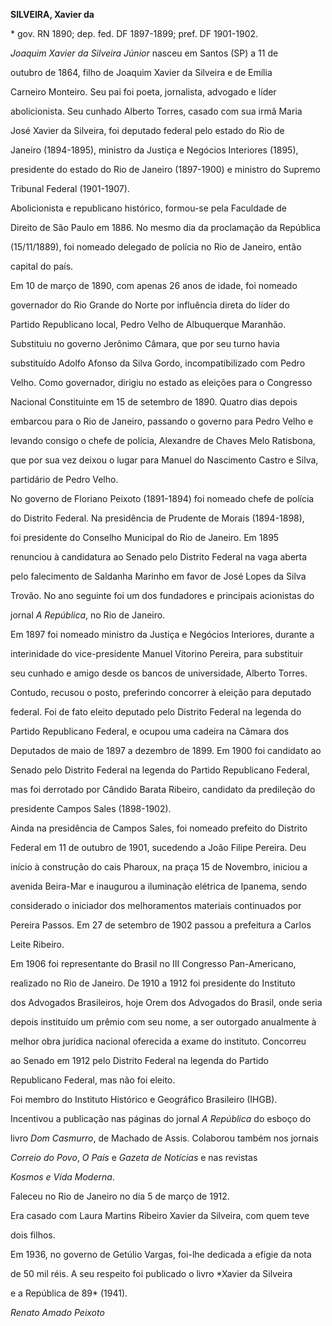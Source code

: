 **SILVEIRA, Xavier da**



\* gov. RN 1890; dep. fed. DF 1897-1899; pref. DF 1901-1902.



*Joaquim Xavier da Silveira Júnior* nasceu em Santos (SP) a 11 de

outubro de 1864, filho de Joaquim Xavier da Silveira e de Emília

Carneiro Monteiro. Seu pai foi poeta, jornalista, advogado e líder

abolicionista. Seu cunhado Alberto Torres, casado com sua irmã Maria

José Xavier da Silveira, foi deputado federal pelo estado do Rio de

Janeiro (1894-1895), ministro da Justiça e Negócios Interiores (1895),

presidente do estado do Rio de Janeiro (1897-1900) e ministro do Supremo

Tribunal Federal (1901-1907).



Abolicionista e republicano histórico, formou-se pela Faculdade de

Direito de São Paulo em 1886. No mesmo dia da proclamação da República

(15/11/1889), foi nomeado delegado de polícia no Rio de Janeiro, então

capital do país.



Em 10 de março de 1890, com apenas 26 anos de idade, foi nomeado

governador do Rio Grande do Norte por influência direta do líder do

Partido Republicano local, Pedro Velho de Albuquerque Maranhão.

Substituiu no governo Jerônimo Câmara, que por seu turno havia

substituído Adolfo Afonso da Silva Gordo, incompatibilizado com Pedro

Velho. Como governador, dirigiu no estado as eleições para o Congresso

Nacional Constituinte em 15 de setembro de 1890. Quatro dias depois

embarcou para o Rio de Janeiro, passando o governo para Pedro Velho e

levando consigo o chefe de polícia, Alexandre de Chaves Melo Ratisbona,

que por sua vez deixou o lugar para Manuel do Nascimento Castro e Silva,

partidário de Pedro Velho.



No governo de Floriano Peixoto (1891-1894) foi nomeado chefe de polícia

do Distrito Federal. Na presidência de Prudente de Morais (1894-1898),

foi presidente do Conselho Municipal do Rio de Janeiro. Em 1895

renunciou à candidatura ao Senado pelo Distrito Federal na vaga aberta

pelo falecimento de Saldanha Marinho em favor de José Lopes da Silva

Trovão. No ano seguinte foi um dos fundadores e principais acionistas do

jornal *A República*, no Rio de Janeiro.



Em 1897 foi nomeado ministro da Justiça e Negócios Interiores, durante a

interinidade do vice-presidente Manuel Vitorino Pereira, para substituir

seu cunhado e amigo desde os bancos de universidade, Alberto Torres.

Contudo, recusou o posto, preferindo concorrer à eleição para deputado

federal. Foi de fato eleito deputado pelo Distrito Federal na legenda do

Partido Republicano Federal, e ocupou uma cadeira na Câmara dos

Deputados de maio de 1897 a dezembro de 1899. Em 1900 foi candidato ao

Senado pelo Distrito Federal na legenda do Partido Republicano Federal,

mas foi derrotado por Cândido Barata Ribeiro, candidato da predileção do

presidente Campos Sales (1898-1902).



Ainda na presidência de Campos Sales, foi nomeado prefeito do Distrito

Federal em 11 de outubro de 1901, sucedendo a João Filipe Pereira. Deu

início à construção do cais Pharoux, na praça 15 de Novembro, iniciou a

avenida Beira-Mar e inaugurou a iluminação elétrica de Ipanema, sendo

considerado o iniciador dos melhoramentos materiais continuados por

Pereira Passos. Em 27 de setembro de 1902 passou a prefeitura a Carlos

Leite Ribeiro.



Em 1906 foi representante do Brasil no III Congresso Pan-Americano,

realizado no Rio de Janeiro. De 1910 a 1912 foi presidente do Instituto

dos Advogados Brasileiros, hoje Orem dos Advogados do Brasil, onde seria

depois instituído um prêmio com seu nome, a ser outorgado anualmente à

melhor obra jurídica nacional oferecida a exame do instituto. Concorreu

ao Senado em 1912 pelo Distrito Federal na legenda do Partido

Republicano Federal, mas não foi eleito.



Foi membro do Instituto Histórico e Geográfico Brasileiro (IHGB).

Incentivou a publicação nas páginas do jornal *A República* do esboço do

livro *Dom Casmurro*, de Machado de Assis. Colaborou também nos jornais

*Correio do Povo*, *O País* e *Gazeta de Notícias* e nas revistas

*Kosmos e Vida Moderna*.



Faleceu no Rio de Janeiro no dia 5 de março de 1912.



Era casado com Laura Martins Ribeiro Xavier da Silveira, com quem teve

dois filhos.



Em 1936, no governo de Getúlio Vargas, foi-lhe dedicada a efígie da nota

de 50 mil réis. A seu respeito foi publicado o livro *Xavier da Silveira

e a República de 89* (1941).



*Renato Amado Peixoto*



